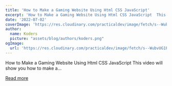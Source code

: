 ```yaml
---
title: 'How to Make a Gaming Website Using Html CSS JavaScript'
excerpt: 'How to Make a Gaming Website Using Html CSS JavaScript  This video will show you how to make a...'
date: '2022-07-02'
coverImage: 'https://res.cloudinary.com/practicaldev/image/fetch/s--WubvUG1F--/c_imagga_scale,f_auto,fl_progressive,h_420,q_auto,w_1000/https://dev-to-uploads.s3.amazonaws.com/uploads/articles/139h1rzetsbxrajq3n4r.png'
author:
  name: Koders
  picture: "assets/blog/authors/koders.png"
ogImage:
  url: 'https://res.cloudinary.com/practicaldev/image/fetch/s--WubvUG1F--/c_imagga_scale,f_auto,fl_progressive,h_420,q_auto,w_1000/https://dev-to-uploads.s3.amazonaws.com/uploads/articles/139h1rzetsbxrajq3n4r.png'
---
```


How to Make a Gaming Website Using Html CSS JavaScript  This video will show you how to make a...

[Read more](https://dev.to/codewithsadee/how-to-make-a-gaming-website-using-html-css-javascript-2m05)
